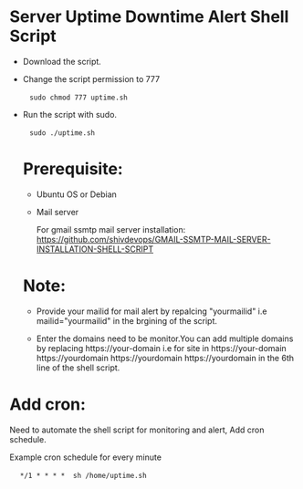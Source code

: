 # Server Uptime Downtime Alert Shell Script

* Download the script.

* Change the script permission to 777
  
  ` ` ` sudo chmod 777 uptime.sh ` ` `

* Run the script with sudo.
    
    ` ` ` sudo ./uptime.sh ` ` `
    
  # Prerequisite:

    * Ubuntu OS or Debian
    * Mail server
       
         For gmail ssmtp mail server installation: https://github.com/shivdevops/GMAIL-SSMTP-MAIL-SERVER-INSTALLATION-SHELL-SCRIPT 
    
    
    # Note:  
    
    * Provide your mailid for mail alert by repalcing "yourmailid" i.e mailid="yourmailid" in the brgining of the script.
    
    * Enter the domains need to be  monitor.You can add multiple domains by replacing https://your-domain i.e for site in  https://your-domain https://yourdomain https://yourdomain https://yourdomain in the 6th line of the shell script.

# Add cron:

  Need to automate the shell script for monitoring and alert, Add cron schedule.  
   
  Example cron schedule for every minute 
  
 ` ` `  */1 * * * *  sh /home/uptime.sh ` ` `








   
